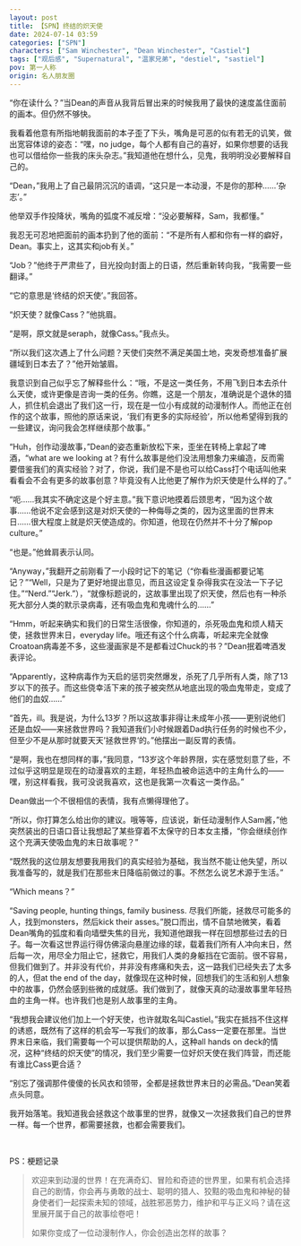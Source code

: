 ```yaml
---
layout: post
title: 【SPN】终结的炽天使
date: 2024-07-14 03:59
categories: ["SPN"]
characters: ["Sam Winchester", "Dean Winchester", "Castiel"]
tags: ["观后感", "Supernatural", "温家兄弟", "destiel", "sastiel"]
pov: 第一人称
origin: 名人朋友圈
---
```


“你在读什么？”当Dean的声音从我背后冒出来的时候我用了最快的速度盖住面前的画本。但仍然不够快。

我看着他意有所指地朝我面前的本子歪了下头，嘴角是可恶的似有若无的讥笑，做出宽容体谅的姿态：“嘿，no judge，每个人都有自己的喜好，如果你想要的话我也可以借给你一些我的床头杂志。”我知道他在想什么，见鬼，我明明没必要解释自己的。

“Dean，”我用上了自己最阴沉沉的语调，“这只是一本动漫，不是你的那种……‘杂志’。”

他举双手作投降状，嘴角的弧度不减反增：“没必要解释，Sam，我都懂。”

我忍无可忍地把面前的画本扔到了他的面前：“不是所有人都和你有一样的癖好，Dean。事实上，这其实和job有关。”

“Job？”他终于严肃些了，目光投向封面上的日语，然后重新转向我，“我需要一些翻译。”

“它的意思是‘终结的炽天使’。”我回答。

“炽天使？就像Cass？”他挑眉。

“是啊，原文就是seraph，就像Cass。”我点头。

“所以我们这次遇上了什么问题？天使们突然不满足美国土地，突发奇想准备扩展疆域到日本去了？”他开始皱眉。

我意识到自己似乎忘了解释些什么：“哦，不是这一类任务，不用飞到日本去杀什么天使，或许更像是咨询一类的任务。你瞧，这是一个朋友，准确说是个退休的猎人，抓住机会退出了我们这一行，现在是一位小有成就的动漫制作人。而他正在创作的这个故事，照他的原话来说，‘我们有更多的实际经验’，所以他希望得到我的一些建议，询问我会怎样继续那个故事。”

“Huh，创作动漫故事，”Dean的姿态重新放松下来，歪坐在转椅上拿起了啤酒，“what are we looking at？有什么故事是他们没法用想象力来编造，反而需要借鉴我们的真实经验？对了，你说，我们是不是也可以给Cass打个电话叫他来看看会不会有更多的故事创意？毕竟没有人比他更了解作为炽天使是什么样的了。”

“呃……我其实不确定这是个好主意。”我下意识地摸着后颈思考，“因为这个故事……他说不定会感到这是对炽天使的一种侮辱之类的，因为这里面的世界末日……很大程度上就是炽天使造成的。你知道，他现在仍然并不十分了解pop culture。”

“也是。”他耸肩表示认同。

“Anyway，”我翻开之前刚看了一小段时记下的笔记（“你看些漫画都要记笔记？”“Well，只是为了更好地提出意见，而且这设定复杂得我实在没法一下子记住。”“Nerd.”“Jerk.”），“就像标题说的，这故事里出现了炽天使，然后也有一种杀死大部分人类的默示录病毒，还有吸血鬼和鬼魂什么的……”

“Hmm，听起来确实和我们的日常生活很像，你知道的，杀死吸血鬼和烦人精天使，拯救世界末日，everyday life。哦还有这个什么病毒，听起来完全就像Croatoan病毒差不多，这些漫画家是不是都看过Chuck的书？”Dean抿着啤酒发表评论。

“Apparently，这种病毒作为天启的惩罚突然爆发，杀死了几乎所有人类，除了13岁以下的孩子。而这些侥幸活下来的孩子被突然从地底出现的吸血鬼带走，变成了他们的血奴……”

“首先，ill。我是说，为什么13岁？所以这故事非得让未成年小孩——更别说他们还是血奴——来拯救世界吗？我知道我们小时候跟着Dad执行任务的时候也不少，但至少不是从那时就要天天’拯救世界‘的。”他摆出一副反胃的表情。

“是啊，我也在想同样的事，”我同意，“13岁这个年龄界限，实在感觉刻意了些，不过似乎这明显是现在的动漫喜欢的主题，年轻热血被命运选中的主角什么的——嘿，别这样看我，我可没说我喜欢，这也是我第一次看这一类作品。”

Dean做出一个不很相信的表情，我有点懒得理他了。

“所以，你打算怎么给出你的建议。哦等等，应该说，新任动漫制作人Sam酱，”他突然装出的日语口音让我想起了某些穿着不太保守的日本女主播，“你会继续创作这个充满天使吸血鬼的末日故事呢？”

“既然我的这位朋友想要我用我们的真实经验为基础，我当然不能让他失望，所以我准备写的，就是我们在那些末日降临前做过的事。不然怎么说艺术源于生活。”

“Which means？”

“Saving people, hunting things, family business. 尽我们所能，拯救尽可能多的人，找到monsters，然后kick their asses。”脱口而出，情不自禁地微笑，看着Dean嘴角的弧度和看向墙壁失焦的目光，我知道他跟我一样在回想那些过去的日子。每一次看这世界运行得仿佛滚向悬崖边缘的球，载着我们所有人冲向末日，然后每一次，用尽全力阻止它，拯救它，用我们人类的身躯挡在它面前。很不容易，但我们做到了。并非没有代价，并非没有疼痛和失去，这一路我们已经失去了太多的人，但at the end of the day，就像现在这种时候，回想我们的生活和别人想象中的故事，仍然会感到些微的成就感。我们做到了，就像天真的动漫故事里年轻热血的主角一样。也许我们也是别人故事里的主角。

“我想我会建议他们加上一个好天使，也许就取名叫Castiel。”我实在抵挡不住这样的诱惑，既然有了这样的机会写一写我们的故事，那么Cass一定要在那里。当世界末日来临，我们需要每一个可以提供帮助的人，这种all hands on deck的情况，这种“终结的炽天使”的情况，我们至少需要一位好炽天使在我们阵营，而还能有谁比Cass更合适？

“别忘了强调那件傻傻的长风衣和领带，全都是拯救世界末日的必需品。”Dean笑着点头同意。

我开始落笔。我知道我会拯救这个故事里的世界，就像又一次拯救我们自己的世界一样。每一个世界，都需要拯救，也都会需要我们。

<br>

PS：梗题记录

> 欢迎来到动漫的世界！在充满奇幻、冒险和奇迹的世界里，如果有机会选择自己的剧情，你会再与勇敢的战士、聪明的猎人、狡黠的吸血鬼和神秘的替身使者们一起探索未知的领域，战胜邪恶势力，维护和平与正义吗？请在这里展开属于自己的故事绘卷吧！
>
> 如果你变成了一位动漫制作人，你会创造出怎样的故事？
